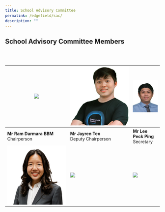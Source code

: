 ```yaml
---
title: School Advisory Committee
permalink: /edgefield/sac/
description: ""
---
```

<h2>School Advisory Committee Members</h2><br><br>

| ![](/images/sac%20chairperson.png)<br> | ![](/images/sac%20depchair.png)<br> | ![](/images/mr-lee.jpg) |
| -------- | -------- | -------- |
| **Mr Ram Darmara BBM**<br>Chairperson | **Mr Jayren Teo**<br>Deputy Chairperson | **Mr Lee Peck Ping** <br> Secretary |
| ![](/images/sac-m1.png) <br> | ![](/images/sac-m2.png) <br> | ![](/images/sac-m3.png) <br> |

